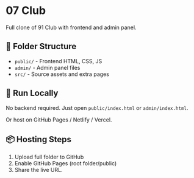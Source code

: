 # 07 Club

Full clone of 91 Club with frontend and admin panel.

## 📁 Folder Structure

- `public/` - Frontend HTML, CSS, JS
- `admin/` - Admin panel files
- `src/` - Source assets and extra pages

## 🚀 Run Locally

No backend required. Just open `public/index.html` or `admin/index.html`.

Or host on GitHub Pages / Netlify / Vercel.

## 📦 Hosting Steps

1. Upload full folder to GitHub
2. Enable GitHub Pages (root folder/public)
3. Share the live URL.
